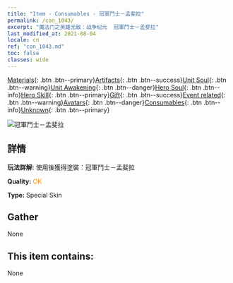 ```yaml
---
title: "Item - Consumables - 冠軍鬥士－孟斐拉"
permalink: /con_1043/
excerpt: "魔法门之英雄无敌：战争纪元  冠軍鬥士－孟斐拉"
last_modified_at: 2021-08-04
locale: cn
ref: "con_1043.md"
toc: false
classes: wide
---
```

 [Materials](/ItemsCN/){: .btn .btn--primary}[Artifacts](/ItemsCN/Artifacts/){: .btn .btn--success}[Unit Soul](/ItemsCN/UnitSoul/){: .btn .btn--warning}[Unit Awakening](/ItemsCN/UnitAwakening/){: .btn .btn--danger}[Hero Soul](/ItemsCN/HeroSoul/){: .btn .btn--info}[Hero Skill](/ItemsCN/HeroSkill/){: .btn .btn--primary}[Gift](/ItemsCN/Gift/){: .btn .btn--success}[Event related](/ItemsCN/Events/){: .btn .btn--warning}[Avatars](/ItemsCN/Avatars/){: .btn .btn--danger}[Consumables](/ItemsCN/Consumables/){: .btn .btn--info}[Unknown](/ItemsCN/Unknown/){: .btn .btn--primary}

 ![冠軍鬥士－孟斐拉](/images/h/h_Mephala7.jpg)

## 詳情
 **玩法詳解:** 使用後獲得塗裝：冠軍鬥士－孟斐拉

 **Quality:** <span style="color: #FF8C00">OK</span>

 **Type:** Special Skin

## Gather

  None

## This item contains:

  None

